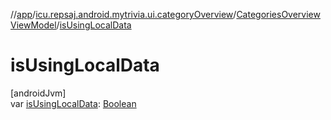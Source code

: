 //[app](../../../index.md)/[icu.repsaj.android.mytrivia.ui.categoryOverview](../index.md)/[CategoriesOverviewViewModel](index.md)/[isUsingLocalData](is-using-local-data.md)

# isUsingLocalData

[androidJvm]\
var [isUsingLocalData](is-using-local-data.md): [Boolean](https://kotlinlang.org/api/latest/jvm/stdlib/kotlin/-boolean/index.html)
